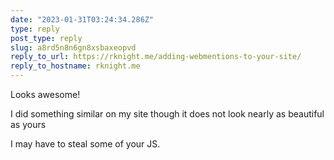 ```yaml
---
date: "2023-01-31T03:24:34.286Z"
type: reply 
post_type: reply
slug: a8rd5n8n6gn8xsbaxeopvd
reply_to_url: https://rknight.me/adding-webmentions-to-your-site/
reply_to_hostname: rknight.me
---
```

Looks awesome!

I did something similar on my site though it does not look nearly as beautiful as yours

I may have to steal some of your JS.
